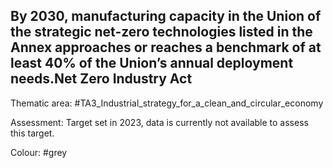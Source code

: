 ## By 2030, manufacturing capacity in the Union of the strategic net-zero technologies listed in the Annex approaches or reaches a benchmark of at least 40% of the Union’s annual deployment needs.Net Zero Industry Act

Thematic area: #TA3_Industrial_strategy_for_a_clean_and_circular_economy

Assessment: Target set in 2023, data is currently not available to assess this target.

Colour: #grey